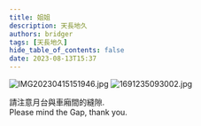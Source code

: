 ```yaml
---
title: 姐姐
description: 天長地久
authors: bridger
tags: [天長地久]
hide_table_of_contents: false
date: 2023-08-13T15:37
---
```




![IMG20230415151946.jpg](https://e.brid.pw/i/2023/08/21/rfs921.webp)
![1691235093002.jpg](https://e.brid.pw/i/2023/08/21/rffzpt.webp)

<!-- truncate -->

請注意月台與車廂間的縫隙.  
Please mind the Gap, thank you.